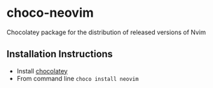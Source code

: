 # choco-neovim
Chocolatey package for the distribution of released versions of Nvim

## Installation Instructions
- Install [chocolatey](https://chocolatey.org/install)
- From command line `choco install neovim`
